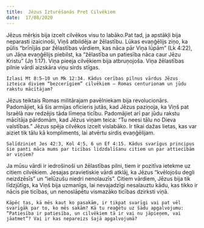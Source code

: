 ```yaml
---
title:  Jēzus Izturēšanās Pret Cilvēkiem
date:  17/08/2020
---
```


Jēzus mērķis bija izcelt cilvēkos visu to labāko.Pat tad, ja apstākļi bija neparasti izaicinoši, Viņš atbildēja ar žēlastību. Lūkas evaņģēlijs ziņo, ka pūlis “brīnījās par žēlastības vārdiem, kas nāca pār Viņa lūpām” (Lk 4:22), un Jāņa evaņģēlijs piebilst, ka “žēlastība un patiesība nāca caur Jēzu Kristu” (Jņ 1:17). Viņa pieeja cilvēkiem bija atbruņojoša. Viņa žēlastības pilnie vārdi aizskāra viņu sirds stīgas.

`Izlasi Mt 8:5–10 un Mk 12:34. Kādus cerības pilnus vārdus Jēzus izteica diviem “bezcerīgiem” cilvēkiem – Romas centurionam un jūdu rakstu mācītājam?`

Jēzus teiktais Romas militārajam pavēlniekam bija revolucionārs. Padomājiet, kā šis armijas oficieris jutās, kad Jēzus paziņoja, ka Viņš pat Israēlā nav redzējis tāda līmeņa ticību. Padomājiet arī par jūdu rakstu mācītāja pārdomām, kad Jēzus viņam teica: “Tu neesi tālu no Dieva valstības.” Jēzus spēja cilvēkos izcelt vislabāko. Ir tikai dažas lietas, kas var aiziet tik tālu kā kompliments, lai atvērtu sirdis evaņģēlijam.

`Salīdziniet Jes 42:3, Kol 4:5, 6 un Ef 4:15. Kādus svarīgus principus šie panti māca mums par ticības līdzdalīšanu citiem un par attiecībām ar viņiem?`

Ja mūsu vārdi ir iedrošinoši un žēlastības pilni, tiem ir pozitīva ietekme uz citiem cilvēkiem. Jesajas pravietiskie vārdi atklāj, ka Jēzus “kvēlojošu degli neizdzēsīs” un “ielūzušu niedri nenolauzīs”. Citiem vārdiem, Jēzus bija tik līdzjūtīgs, ka Viņš bija uzmanīgs, lai nevajadzīgi nesalauztu kādu, kas tikko ir nācis pie ticības, un nenoslāpētu vismazāko ticības dzirksti viņā.

`Kāpēc tas, kā mēs kaut ko pasakām, ir tikpat svarīgi vai pat vēl svarīgāk par to, ko mēs sakām? Kā tu reaģētu uz šādu apgalvojumu: “Patiesība ir patiesība, un cilvēkiem tā ir vai nu jāpieņem, vai jāatmet”? Vai ir kas nepareizs šajā apgalvojumā?`